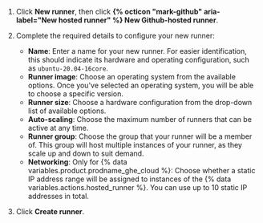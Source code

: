 1. Click **New runner**, then click **{% octicon "mark-github" aria-label="New hosted runner" %} New Github-hosted runner**.
1. Complete the required details to configure your new runner:

    - **Name**: Enter a name for your new runner. For easier identification, this should indicate its hardware and operating configuration, such as `ubuntu-20.04-16core`.
    - **Runner image**: Choose an operating system from the available options. Once you've selected an operating system, you will be able to choose a specific version.
    - **Runner size**: Choose a hardware configuration from the drop-down list of available options.
    - **Auto-scaling**: Choose the maximum number of runners that can be active at any time.
    - **Runner group**: Choose the group that your runner will be a member of. This group will host multiple instances of your runner, as they scale up and down to suit demand.
    - **Networking**: Only for {% data variables.product.prodname_ghe_cloud %}: Choose whether a static IP address range will be assigned to instances of the {% data variables.actions.hosted_runner %}. You can use up to 10 static IP addresses in total.

1. Click **Create runner**.